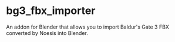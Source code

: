 # bg3_fbx_importer
 An addon for Blender that allows you to import Baldur's Gate 3 FBX converted by Noesis into Blender.
